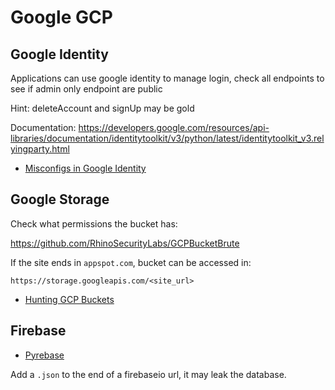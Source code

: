 # Google GCP

## Google Identity

Applications can use google identity to manage login, check all endpoints to see if admin only endpoint are public

Hint: deleteAccount and signUp may be gold

Documentation: https://developers.google.com/resources/api-libraries/documentation/identitytoolkit/v3/python/latest/identitytoolkit_v3.relyingparty.html

- [Misconfigs in Google Identity](https://blog.appsecco.com/exploiting-weak-configurations-in-google-identity-platform-cbddbd0e71e3)

## Google Storage

Check what permissions the bucket has:

https://github.com/RhinoSecurityLabs/GCPBucketBrute

If the site ends in `appspot.com`, bucket can be accessed in:

```https://storage.googleapis.com/<site_url>``` 

- [Hunting GCP Buckets](https://hackingthe.cloud/gcp/general-knowledge/gcp-buckets/)

## Firebase

- [Pyrebase](https://github.com/thisbejim/Pyrebase)

Add a `.json` to the end of a firebaseio url, it may leak the database.
